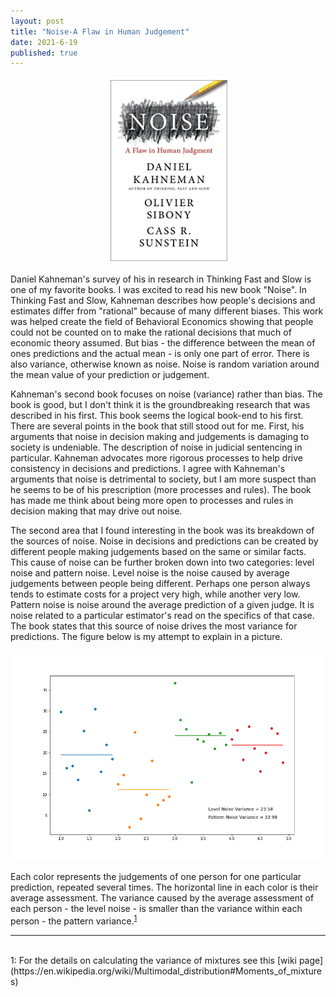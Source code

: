 ```yaml
---
layout: post
title: "Noise-A Flaw in Human Judgement"
date: 2021-6-19
published: true
---
```


<p style="text-align:center"><img src="/assets/NoiseCover.PNG" width="200"/><br></p>
Daniel Kahneman's survey of his  in research in Thinking Fast and Slow is one of my favorite books. I was excited to read his new book "Noise". In Thinking Fast and Slow, Kahneman describes how people's decisions and estimates differ from "rational" because of many different biases. This work was helped create the field of Behavioral Economics showing that people could not be counted on to make the rational decisions that much of economic theory assumed. But bias - the difference between the mean of ones predictions and the actual mean - is only one part of error. There is also variance, otherwise known as noise. Noise is random variation around the mean value of your prediction or judgement. 

Kahneman's second book focuses on noise (variance) rather than bias. The book is good, but I don't think it is the groundbreaking research that was described in his first. This book seems the logical book-end to his first. There are several points in the book that still stood out for me. First, his arguments that noise in decision making and judgements is damaging to society is undeniable. The description of noise in judicial sentencing in particular. Kahneman advocates more rigorous processes to help drive consistency in decisions and predictions. I agree with Kahneman's arguments that noise is detrimental to society, but I am more suspect than he seems to be of his prescription (more processes and rules). The book has made me think about being more open to processes and rules in decision making that may drive out noise.

The second area that I found interesting in the book was its breakdown of the sources of noise. Noise in decisions and predictions can be created by different people making judgements based on the same or similar facts. This cause of noise can be further broken down into two categories: level noise and pattern noise. Level noise is the noise caused by average judgements between people being different. Perhaps one person always tends to estimate costs for a project very high, while another very low. Pattern noise is noise around the average prediction of a given judge. It is noise related to a particular estimator's read on the specifics of that case. The book states that this source of noise drives the most variance for predictions. The figure below is my attempt to explain in a picture.

![Types of Noise](/assets/noisefigure.png)

Each color represents the judgements of one person for one particular prediction, repeated several times. The horizontal line in each color is their average assessment. The variance caused by the average assessment of each person - the level noise - is smaller than the variance within each person - the pattern variance.<sup>[1](#mixtures)</sup>


---
<br>
<a name="mixtures">1</a>: For the details on calculating the variance of mixtures see this [wiki page](https://en.wikipedia.org/wiki/Multimodal_distribution#Moments_of_mixtures)